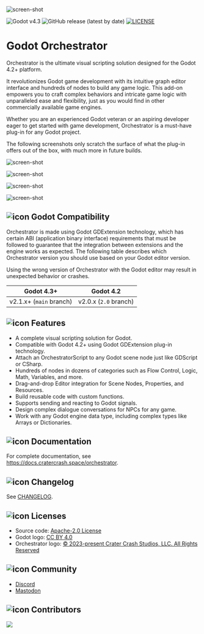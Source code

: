 ![screen-shot](https://cdn.cratercrash.space/utG8NiO3oN8sfXvI2ZZ0zg/2b976034-587b-49a3-eb43-2f6444680e00/public)

![Godot v4.3](https://img.shields.io/badge/Godot-v4.3-%23478cbf?logo=godot-engine&logoColor=white&style=flat-square)
![GitHub release (latest by date)](https://img.shields.io/github/v/release/CraterCrash/godot-orchestrator?&style=flat-square)
[![LICENSE](https://img.shields.io/badge/license-Apache--2.0-blue?logo=apache)](https://github.com/CraterCrash/godot-orchestrator/blob/main/LICENSE)

# Godot Orchestrator

Orchestrator is the ultimate visual scripting solution designed for the Godot 4.2+ platform.  

It revolutionizes Godot game development with its intuitive graph editor interface and hundreds of nodes to build any game logic.
This add-on empowers you to craft complex behaviors and intricate game logic with unparalleled ease and flexibility, just as you would find in other commercially available game engines.

Whether you are an experienced Godot veteran or an aspiring developer eager to get started with game development, Orchestrator is a must-have plug-in for any Godot project.

The following screenshots only scratch the surface of what the plug-in offers out of the box, with much more in future builds.

![screen-shot](https://cdn.cratercrash.space/utG8NiO3oN8sfXvI2ZZ0zg/aca99d6d-9685-44bf-87b1-17c2345cac00/public)

![screen-shot](https://cdn.cratercrash.space/utG8NiO3oN8sfXvI2ZZ0zg/9edf6540-8164-45b3-a609-81664dda2100/public)

![screen-shot](https://cdn.cratercrash.space/utG8NiO3oN8sfXvI2ZZ0zg/fc4d84a2-8ab2-4f4a-007d-85cdfcceef00/public)

![screen-shot](https://cdn.cratercrash.space/utG8NiO3oN8sfXvI2ZZ0zg/74f38a8d-8afe-420b-b7e7-db6ef75e9800/public)

## ![icon](https://cdn.cratercrash.space/cdn-cgi/image/width=18/utG8NiO3oN8sfXvI2ZZ0zg/54f147f9-04d3-4ade-3517-59561a590c00/public)  Godot Compatibility

Orchestrator is made using Godot GDExtension technology, which has certain ABI (application binary interface) requirements that must be followed to guarantee that the integration between extensions and the engine works as expected.
The following table describes which Orchestrator version you should use based on your Godot editor version.

Using the wrong version of Orchestrator with the Godot editor may result in unexpected behavior or crashes.

| Godot 4.3+              | Godot 4.2             |
|-------------------------|-----------------------|
| v2.1.x+ (`main` branch) | v2.0.x (`2.0` branch) |

## ![icon](https://cdn.cratercrash.space/cdn-cgi/image/width=18/utG8NiO3oN8sfXvI2ZZ0zg/54f147f9-04d3-4ade-3517-59561a590c00/public) Features

* A complete visual scripting solution for Godot.
* Compatible with Godot 4.2+ using Godot GDExtension plug-in technology.
* Attach an OrchestratorScript to any Godot scene node just like GDScript or CSharp.
* Hundreds of nodes in dozens of categories such as Flow Control, Logic, Math, Variables, and more. 
* Drag-and-drop Editor integration for Scene Nodes, Properties, and Resources.
* Build reusable code with custom functions.
* Supports sending and reacting to Godot signals.
* Design complex dialogue conversations for NPCs for any game.
* Work with any Godot engine data type, including complex types like Arrays or Dictionaries.

## ![icon](https://cdn.cratercrash.space/cdn-cgi/image/width=18/utG8NiO3oN8sfXvI2ZZ0zg/54f147f9-04d3-4ade-3517-59561a590c00/public) Documentation

For complete documentation, see https://docs.cratercrash.space/orchestrator.

## ![icon](https://cdn.cratercrash.space/cdn-cgi/image/width=18/utG8NiO3oN8sfXvI2ZZ0zg/54f147f9-04d3-4ade-3517-59561a590c00/public) Changelog

See [CHANGELOG](https://github.com/CraterCrash/godot-orchestrator/blob/main/CHANGELOG.md).

## ![icon](https://cdn.cratercrash.space/cdn-cgi/image/width=18/utG8NiO3oN8sfXvI2ZZ0zg/54f147f9-04d3-4ade-3517-59561a590c00/public) Licenses

- Source code: [Apache-2.0 License](/LICENSE)
- Godot logo: [CC BY 4.0](https://creativecommons.org/licenses/by/4.0/)
- Orchestrator logo: [&copy; 2023-present Crater Crash Studios, LLC. All Rights Reserved](https://www.cratercrash.com/legal/webcn)

## ![icon](https://cdn.cratercrash.space/cdn-cgi/image/width=18/utG8NiO3oN8sfXvI2ZZ0zg/54f147f9-04d3-4ade-3517-59561a590c00/public) Community

- [Discord](https://discord.gg/wYQpvuYDhT)
- [Mastodon](https://cratercrash.social/@orchestrator)

## ![icon](https://cdn.cratercrash.space/cdn-cgi/image/width=18/utG8NiO3oN8sfXvI2ZZ0zg/54f147f9-04d3-4ade-3517-59561a590c00/public) Contributors

<a href="https://github.com/CraterCrash/godot-orchestrator/graphs/contributors">
  <img src="https://contributors-img.web.app/image?repo=CraterCrash/godot-orchestrator" />
</a>
